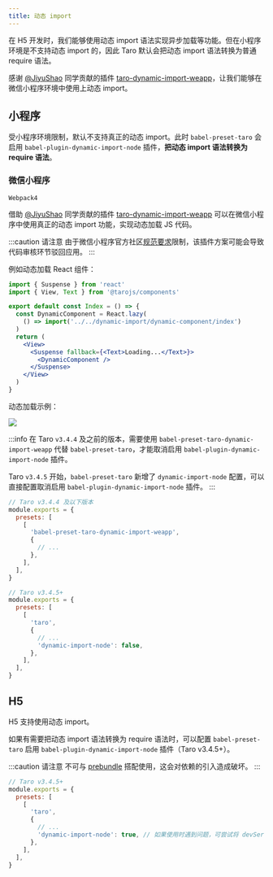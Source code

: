 ```yaml
---
title: 动态 import
---
```


在 H5 开发时，我们能够使用动态 import 语法实现异步加载等功能。但在小程序环境是不支持动态 import 的，因此 Taro 默认会把动态 import 语法转换为普通 require 语法。

感谢 [@JiyuShao](https://github.com/JiyuShao) 同学贡献的插件 [taro-dynamic-import-weapp](https://github.com/JiyuShao/taro-dynamic-import-weapp)，让我们能够在微信小程序环境中使用上动态 import。

## 小程序

受小程序环境限制，默认不支持真正的动态 import。此时 `babel-preset-taro` 会启用 `babel-plugin-dynamic-import-node` 插件，**把动态 import 语法转换为 require 语法**。

### 微信小程序

`Webpack4`

借助 [@JiyuShao](https://github.com/JiyuShao) 同学贡献的插件 [taro-dynamic-import-weapp](https://github.com/JiyuShao/taro-dynamic-import-weapp) 可以在微信小程序中使用真正的动态 import 功能，实现动态加载 JS 代码。

:::caution 请注意
由于微信小程序官方社区[规范要求](https://developers.weixin.qq.com/community/minihome/doc/0000ae500e4fd0541f2ea33755b801)限制，该插件方案可能会导致代码审核环节驳回应用。
:::

例如动态加载 React 组件：

```jsx title="pages.jsx"
import { Suspense } from 'react'
import { View, Text } from '@tarojs/components'

export default const Index = () => {
  const DynamicComponent = React.lazy(
    () => import('../../dynamic-import/dynamic-component/index')
  )
  return (
    <View>
      <Suspense fallback={<Text>Loading...</Text>}>
        <DynamicComponent />
      </Suspense>
    </View>
  )
}
```

动态加载示例：

![](https://storage.jd.com/cjj-pub-images/taro-demo-dynamic.jpg)

:::info
在 Taro `v3.4.4` 及之前的版本，需要使用 `babel-preset-taro-dynamic-import-weapp` 代替 `babel-preset-taro`，才能取消启用 `babel-plugin-dynamic-import-node` 插件。

Taro `v3.4.5` 开始，`babel-preset-taro` 新增了 `dynamic-import-node` 配置，可以直接配置取消启用 `babel-plugin-dynamic-import-node` 插件。
:::

```js title="babel.config.js" {5,17,20}
// Taro v3.4.4 及以下版本
module.exports = {
  presets: [
    [
      'babel-preset-taro-dynamic-import-weapp',
      {
        // ...
      },
    ],
  ],
}

// Taro v3.4.5+
module.exports = {
  presets: [
    [
      'taro',
      {
        // ...
        'dynamic-import-node': false,
      },
    ],
  ],
}
```

## H5

H5 支持使用动态 import。

如果有需要把动态 import 语法转换为 require 语法时，可以配置 `babel-preset-taro` 启用 `babel-plugin-dynamic-import-node` 插件（Taro v3.4.5+）。

:::caution 请注意
不可与 [prebundle](./prebundle) 搭配使用，这会对依赖的引入造成破坏。
:::

```js title="babel.config.js" {8}
// Taro v3.4.5+
module.exports = {
  presets: [
    [
      'taro',
      {
        // ...
        'dynamic-import-node': true, // 如果使用时遇到问题，可尝试将 devServer 配置项中的 hot 设置为 false
      },
    ],
  ],
}
```

